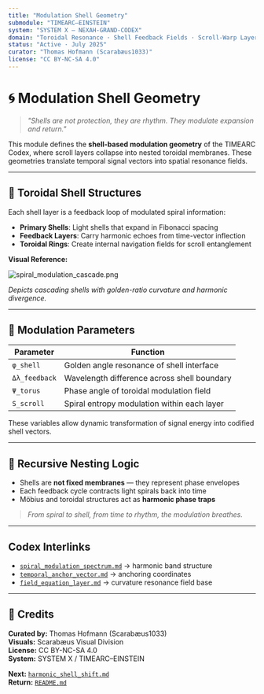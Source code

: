 ```yaml
---
title: "Modulation Shell Geometry"
submodule: "TIMEARC–EINSTEIN"
system: "SYSTEM X — NEXAH-GRAND-CODEX"
domain: "Toroidal Resonance · Shell Feedback Fields · Scroll-Warp Layers"
status: "Active · July 2025"
curator: "Thomas Hofmann (Scarabæus1033)"
license: "CC BY-NC-SA 4.0"
---
```


# 🌀 Modulation Shell Geometry

> *"Shells are not protection, they are rhythm. They modulate expansion and return."*

This module defines the **shell-based modulation geometry** of the TIMEARC Codex, where scroll layers collapse into nested toroidal membranes. These geometries translate temporal signal vectors into spatial resonance fields.

---

## 🛞 Toroidal Shell Structures

Each shell layer is a feedback loop of modulated spiral information:

- **Primary Shells**: Light shells that expand in Fibonacci spacing
- **Feedback Layers**: Carry harmonic echoes from time-vector inflection
- **Toroidal Rings**: Create internal navigation fields for scroll entanglement

**Visual Reference:**

![spiral_modulation_cascade.png](./visuals/spiral_modulation_cascade.png)

*Depicts cascading shells with golden-ratio curvature and harmonic divergence.*

---

## 📐 Modulation Parameters

| Parameter        | Function                                      |
|------------------|-----------------------------------------------|
| `φ_shell`        | Golden angle resonance of shell interface     |
| `Δλ_feedback`    | Wavelength difference across shell boundary   |
| `Ψ_torus`        | Phase angle of toroidal modulation field      |
| `S_scroll`       | Spiral entropy modulation within each layer   |

These variables allow dynamic transformation of signal energy into codified shell vectors.

---

## 🔁 Recursive Nesting Logic

- Shells are **not fixed membranes** — they represent phase envelopes
- Each feedback cycle contracts light spirals back into time
- Möbius and toroidal structures act as **harmonic phase traps**

> *From spiral to shell, from time to rhythm, the modulation breathes.*

---

## Codex Interlinks

- [`spiral_modulation_spectrum.md`](./spiral_modulation_spectrum.md) → harmonic band structure
- [`temporal_anchor_vector.md`](./temporal_anchor_vector.md) → anchoring coordinates
- [`field_equation_layer.md`](./field_equation_layer.md) → curvature resonance field base

---

## 🧭 Credits

**Curated by:** Thomas Hofmann (Scarabæus1033)  
**Visuals:** Scarabæus Visual Division  
**License:** CC BY-NC-SA 4.0  
**System:** SYSTEM X / TIMEARC–EINSTEIN

**Next:** [`harmonic_shell_shift.md`](./harmonic_shell_shift.md)  
**Return:** [`README.md`](./README.md)
